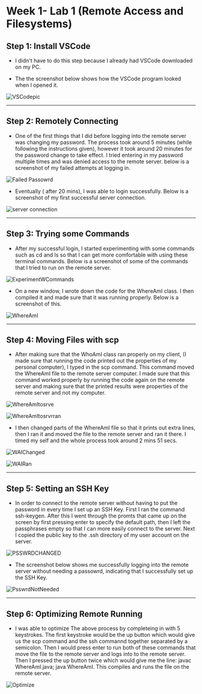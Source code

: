 # Week 1- Lab 1 (Remote Access and Filesystems)

## Step 1: Install VSCode

* I didn't have to do this step because I already had VSCode downloaded on my PC. 

* The the screenshot below shows how the VSCode program looked when I opened it. 

![VSCodepic](VScodeInstall.png)

___

## Step 2: Remotely Connecting

* One of the first things that I did before logging into the remote server was changing my password. The process took around 5 minutes (while following the instructions given), however it took around 20 minutes for the password change to take effect. I tried entering in my password multiple times and was denied access to the remote server. below is  a screenshot of my failed attempts at logging in.

![Failed Passowrd](PasswordError.png)

* Eventually ( after 20 mins), I was able to login successfully. Below is a screenshot of my first successful server connection. 

![server connection](FirstLogin.png)

___

## Step 3: Trying some Commands

* After my successful login, I started experimenting with some commands such as cd and ls so that I can get more comfortable with using these terminal commands. Below is a screenshot of some of the commands that I tried to run on the remote server. 

![ExperimentWCommands](ExpWCommands.png)

* On a new window, I wrote down the code for the WhereAmI class. I then compiled it and made sure that it was running properly. Below is a screenshot of this.

![WhereAmI](WhereAmI1stAttmpt.png)

___

## Step 4: Moving Files with scp

* After making sure that the WhoAmI class ran properly on my client, (I made sure that running the code printed out the properties of my personal computer), I typed in the scp command. This command moved the WhereAmI file to the remote server computer. I made sure that this command worked properly by running the code again on the remote server and making sure that the printed results were properties of the remote server and not my computer. 

![WhereAmItosrve](WAISenttoServer.png)

![WhereAmItosrvrran](WAIRanOnSrvr.png)

* I then changed parts of the WhereAmI file so that it prints out extra lines, then I ran it and moved the file to the remote server and ran it there. I timed my self and the whole process took around 2 mins 51 secs. 

![WAIChanged](changedtheWAI.png)

![WAIRan](ranTheChangedWAI.png)

___

## Step 5: Setting an SSH Key

* In order to connect to the remote server without having to put the password in every time I set up an SSH Key. First I ran the command ssh-keygen. After this I went through the promts that came up on the screen by first pressing enter to specify the default path, then I left the passphrases empty so that I can more easily connect to the server. Next I copied the public key to the .ssh directory of my user account on the server. 

![PSSWRDCHANGED](chnagedPassword.png)

* The screenshot below shows me successfully logging into the remote server without needing a passowrd, indicating that I successfully set up the SSH Key.

![PsswrdNotNeeded](passwordNotReqd.png)

___

## Step 6: Optimizing Remote Running

* I was able to optimize The above process by completeing in with 5 keystrokes. The first keystroke would be the up button which would give us the scp command and the ssh commannd together separated by a semicolon. Then I would press enter to run both of these commands that move the file to the remote server and logs into to the remote server. Then I pressed the up button twice which would give me the line: javac WhereAmI.java; java WhereAmI. This compiles and runs the file on the remote server. 

![Optimize](optmzation.png)